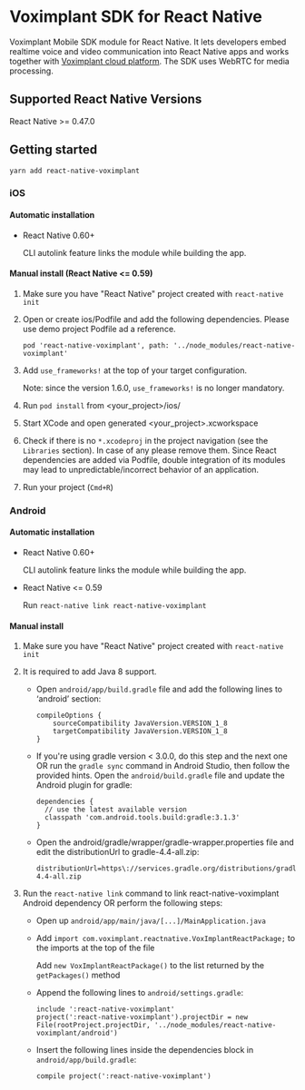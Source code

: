 # Voximplant SDK for React Native

Voximplant Mobile SDK module for React Native. It lets developers embed realtime voice and video communication into React Native apps and works together with [Voximplant cloud platform](http://voximplant.com). The SDK uses WebRTC for media processing.

## Supported React Native Versions

React Native >= 0.47.0

## Getting started

`yarn add react-native-voximplant`

### iOS

#### Automatic installation

- React Native 0.60+

  CLI autolink feature links the module while building the app.

#### Manual install (React Native <= 0.59)

1. Make sure you have "React Native" project created with `react-native init`
2. Open or create ios/Podfile and add the following dependencies. Please use demo project Podfile ad a reference.
   ```
   pod 'react-native-voximplant', path: '../node_modules/react-native-voximplant'
   ```
3. Add `use_frameworks!` at the top of your target configuration.

   Note: since the version 1.6.0, `use_frameworks!` is no longer mandatory.

4. Run `pod install` from <your_project>/ios/
5. Start XCode and open generated <your_project>.xcworkspace
6. Check if there is no `*.xcodeproj` in the project navigation (see the `Libraries` section). In case of any please remove them.
   Since React dependencies are added via Podfile, double integration of its modules may lead to unpredictable/incorrect behavior of an application.
7. Run your project (`Cmd+R`)

### Android

#### Automatic installation

- React Native 0.60+

  CLI autolink feature links the module while building the app.

- React Native <= 0.59

  Run `react-native link react-native-voximplant`

#### Manual install

1. Make sure you have "React Native" project created with `react-native init`
2. It is required to add Java 8 support.
   - Open `android/app/build.gradle` file and add the following lines to ‘android’ section:
     ```
     compileOptions {
         sourceCompatibility JavaVersion.VERSION_1_8
         targetCompatibility JavaVersion.VERSION_1_8
     }
     ```
   - If you're using gradle version < 3.0.0, do this step and the next one OR run the `gradle sync` command in Android Studio, then follow the provided hints.
     Open the `android/build.gradle` file and update the Android plugin for gradle:
     ```
     dependencies {
       // use the latest available version
       classpath 'com.android.tools.build:gradle:3.1.3'
     }​

     ```
   - Open the android/gradle/wrapper/gradle-wrapper.properties file and edit the distributionUrl to gradle-4.4-all.zip:
     ```
     distributionUrl=https\://services.gradle.org/distributions/gradle-4.4-all.zip
     ```
3. Run the `react-native link` command to link react-native-voximplant Android dependency OR perform the following steps:

   - Open up `android/app/main/java/[...]/MainApplication.java`
   - Add `import com.voximplant.reactnative.VoxImplantReactPackage;` to the imports at the top of the file

     Add `new VoxImplantReactPackage()` to the list returned by the `getPackages()` method

   - Append the following lines to `android/settings.gradle`:

     ```
     include ':react-native-voximplant'
     project(':react-native-voximplant').projectDir = new File(rootProject.projectDir, '../node_modules/react-native-voximplant/android')
     ```

   - Insert the following lines inside the dependencies block in `android/app/build.gradle`:

     ```
     compile project(':react-native-voximplant')
     ```
